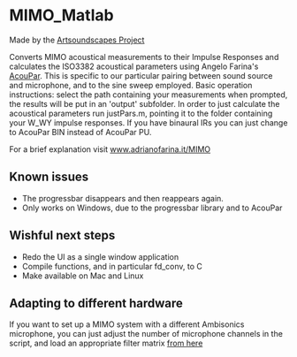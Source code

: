 # MIMO_Matlab
Made by the [Artsoundscapes Project](https://www.ub.edu/artsoundscapes/)

Converts MIMO acoustical measurements to their Impulse Responses and calculates the ISO3382 acoustical parameters using Angelo Farina's [AcouPar](http://www.angelofarina.it/Public/AcouPar).
This is specific to our particular pairing between sound source and microphone, and to the sine sweep employed.
Basic operation instructions: select the path containing your measurements when prompted, the results will be put in an 'output' subfolder.
In order to just calculate the acoustical parameters run justPars.m, pointing it to the folder containing your W_WY impulse responses.
If you have binaural IRs you can just change to AcouPar BIN instead of AcouPar PU.

For a brief explanation visit www.adrianofarina.it/MIMO

## Known issues
- The progressbar disappears and then reappears again.
- Only works on Windows, due to the progressbar library and to AcouPar

## Wishful next steps
- Redo the UI as a single window application
- Compile functions, and in particular fd_conv, to C
- Make available on Mac and Linux

## Adapting to different hardware
If you want to set up a MIMO system with a different Ambisonics microphone, you can just adjust the number of microphone channels in the script, and load an appropriate filter matrix [from here](http://pcfarina.eng.unipr.it/Public/Xvolver/Filter-Matrices/Aformat-2-Bformat/)
